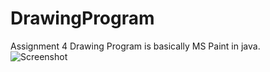 # DrawingProgram
Assignment 4 Drawing Program is basically MS Paint in java.  
![Screenshot](http://i68.tinypic.com/av1jsj.png)

